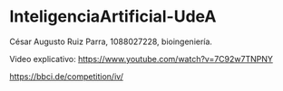 # InteligenciaArtificial-UdeA

César Augusto Ruiz Parra, 1088027228, bioingeniería.

Video explicativo: https://www.youtube.com/watch?v=7C92w7TNPNY


https://bbci.de/competition/iv/

